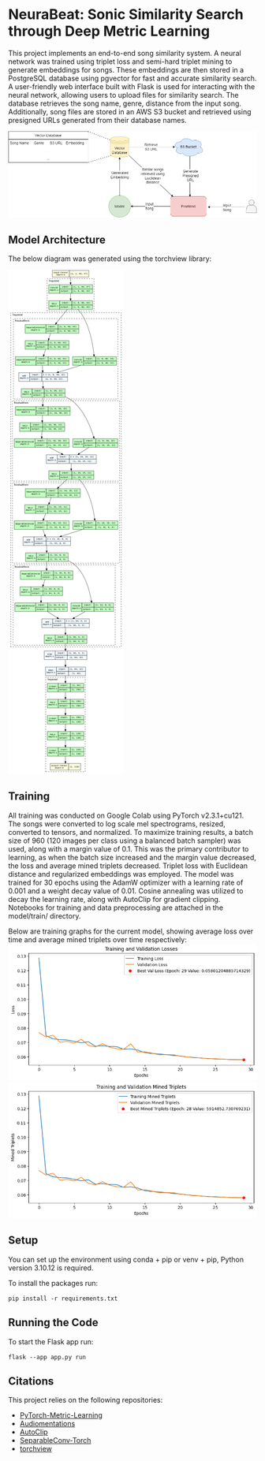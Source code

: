 # NeuraBeat: Sonic Similarity Search through Deep Metric Learning
This project implements an end-to-end song similarity system. A neural network was trained using triplet loss and semi-hard triplet mining to generate embeddings for songs. These embeddings are then stored in a PostgreSQL database using pgvector for fast and accurate similarity search. A user-friendly web interface built with Flask is used for interacting with the neural network, allowing users to upload files for similarity search. The database retrieves the song name, genre, distance from the input song. Additionally, song files are stored in an AWS S3 bucket and retrieved using presigned URLs generated from their database names.

![Architecture Diagram](docs/NeuraBeat%20Architecture%20Diagram.png)

## Model Architecture
The below diagram was generated using the torchview library:

![Architecture Diagram](docs/NeuraBeat%20Model%20Diagram.png)

## Training
All training was conducted on Google Colab using PyTorch v2.3.1+cu121. The songs were converted to log scale mel spectrograms, resized, converted to tensors, and normalized. To maximize training results, a batch size of 960 (120 images per class using a balanced batch sampler) was used, along with a margin value of 0.1. This was the primary contributor to learning, as when the batch size increased and the margin value decreased, the loss and average mined triplets decreased. Triplet loss with Euclidean distance and regularized embeddings was employed. The model was trained for 30 epochs using the AdamW optimizer with a learning rate of 0.001 and a weight decay value of 0.01. Cosine annealing was utilized to decay the learning rate, along with AutoClip for gradient clipping. Notebooks for training and data preprocessing are attached in the model/train/ directory.

Below are training graphs for the current model, showing average loss over time and average mined triplets over time respectively:
![Loss Graph](docs/graphs/Loss%20Graph%20(0.1%20Margin).png)
![Mined Triplets Graph](docs/graphs/Mined%20Triplets%20Graph%20(0.1%20Margin).png)

## Setup
You can set up the environment using conda + pip or venv + pip, Python version 3.10.12 is required.

To install the packages run:
```
pip install -r requirements.txt
```

## Running the Code
To start the Flask app run:
```
flask --app app.py run
```

## Citations
This project relies on the following repositories:

- [PyTorch-Metric-Learning](https://github.com/KevinMusgrave/pytorch-metric-learning)
- [Audiomentations](https://github.com/iver56/audiomentations)
- [AutoClip](https://github.com/pseeth/autoclip)
- [SeparableConv-Torch](https://github.com/reshalfahsi/separableconv-torch)
- [torchview](https://github.com/mert-kurttutan/torchview)